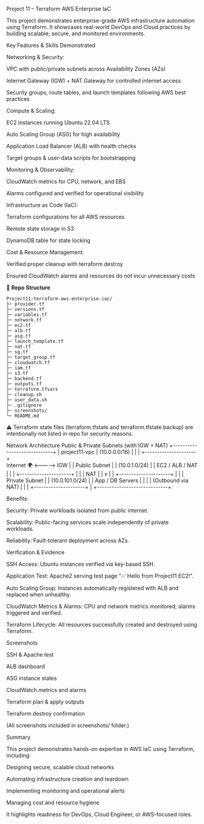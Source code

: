 Project 11 – Terraform AWS Enterprise IaC

This project demonstrates enterprise-grade AWS infrastructure automation using Terraform. It showcases real-world DevOps and Cloud practices by building scalable, secure, and monitored environments.

Key Features & Skills Demonstrated

Networking & Security:

VPC with public/private subnets across Availability Zones (AZs)

Internet Gateway (IGW) + NAT Gateway for controlled internet access

Security groups, route tables, and launch templates following AWS best practices

Compute & Scaling:

EC2 instances running Ubuntu 22.04 LTS

Auto Scaling Group (ASG) for high availability

Application Load Balancer (ALB) with health checks

Target groups & user-data scripts for bootstrapping

Monitoring & Observability:

CloudWatch metrics for CPU, network, and EBS

Alarms configured and verified for operational visibility

Infrastructure as Code (IaC):

Terraform configurations for all AWS resources

Remote state storage in S3

DynamoDB table for state locking

Cost & Resource Management:

Verified proper cleanup with terraform destroy

Ensured CloudWatch alarms and resources do not incur unnecessary costs

📂 **Repo Structure**
```
Project11-terraform-aws-enterprise-iac/
├─ provider.tf
├─ versions.tf
├─ variables.tf
├─ network.tf
├─ ec2.tf
├─ alb.tf
├─ asg.tf
├─ launch_template.tf
├─ nat.tf
├─ sg.tf
├─ target_group.tf
├─ cloudwatch.tf
├─ iam.tf
├─ s3.tf
├─ backend.tf
├─ outputs.tf
├─ terraform.tfvars
├─ cleanup.sh
├─ user_data.sh
├─ .gitignore
├─ screenshots/
└─ README.md
```
⚠️ Terraform state files (terraform.tfstate and terraform.tfstate.backup) are intentionally not listed in repo for security reasons.

Network Architecture
Public & Private Subnets (with IGW + NAT)
+-----------------------------+
|        project11-vpc        |   (10.0.0.0/16)
|                             |
|   +---------------------+    
Internet 🌍 <-----> IGW
|   |   Public Subnet     |   |  (10.0.1.0/24)
|   |  EC2 / ALB / NAT    |   |
|   +---------------------+   |
|            | NAT            |
|            v                |
|   +---------------------+   |
|   |   Private Subnet    |   |  (10.0.101.0/24)
|   |   App / DB Servers  |   |
|   | (Outbound via NAT)  |   |
|   +---------------------+   |
+-----------------------------+


Benefits:

Security: Private workloads isolated from public internet.

Scalability: Public-facing services scale independently of private workloads.

Reliability: Fault-tolerant deployment across AZs.

Verification & Evidence

SSH Access: Ubuntu instances verified via key-based SSH.

Application Test: Apache2 serving test page "✅ Hello from Project11 EC2!".

Auto Scaling Group: Instances automatically registered with ALB and replaced when unhealthy.

CloudWatch Metrics & Alarms: CPU and network metrics monitored; alarms triggered and verified.

Terraform Lifecycle: All resources successfully created and destroyed using Terraform.

Screenshots

SSH & Apache test

ALB dashboard

ASG instance states

CloudWatch metrics and alarms

Terraform plan & apply outputs

Terraform destroy confirmation

(All screenshots included in screenshots/ folder.)

Summary

This project demonstrates hands-on expertise in AWS IaC using Terraform, including:

Designing secure, scalable cloud networks

Automating infrastructure creation and teardown

Implementing monitoring and operational alerts

Managing cost and resource hygiene

It highlights readiness for DevOps, Cloud Engineer, or AWS-focused roles.
